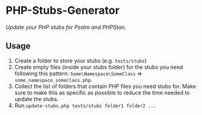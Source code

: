 # PHP-Stubs-Generator

*Update your PHP stubs for Psalm and PHPStan.*

## Usage

1. Create a folder to store your stubs (e.g. `tests/stubs`)
2. Create empty files (inside your stubs folder) for the stubs you need following this pattern: `Some\Namespace\SomeClass` =>
   `some_namespace_someclass.php`.
3. Collect the list of folders that contain PHP files you need stubs for. Make sure to make this as specific as possible
   to reduce the time needed to update the stubs.
4. Run `update-stubs.php tests/stubs folder1 folder2 ...`
